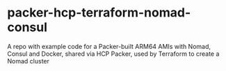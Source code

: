 # packer-hcp-terraform-nomad-consul
A repo with example code for a Packer-built ARM64 AMIs with Nomad, Consul and Docker, shared via HCP Packer, used by Terraform to create a Nomad cluster
